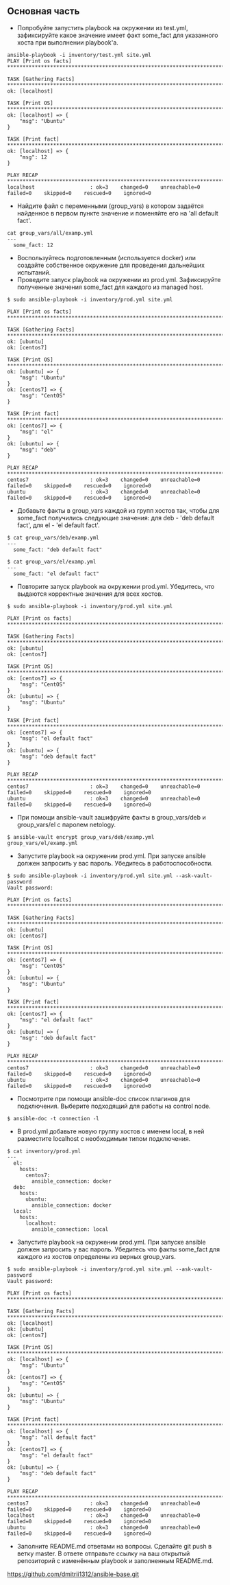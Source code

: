 ## Основная часть

- Попробуйте запустить playbook на окружении из test.yml, зафиксируйте какое значение имеет факт some_fact для указанного хоста при выполнении playbook'a.
```
ansible-playbook -i inventory/test.yml site.yml
PLAY [Print os facts] ******************************************************************************************************************

TASK [Gathering Facts] *****************************************************************************************************************
ok: [localhost]

TASK [Print OS] ************************************************************************************************************************
ok: [localhost] => {
    "msg": "Ubuntu"
}

TASK [Print fact] **********************************************************************************************************************
ok: [localhost] => {
    "msg": 12
}

PLAY RECAP *****************************************************************************************************************************
localhost                  : ok=3    changed=0    unreachable=0    failed=0    skipped=0    rescued=0    ignored=0
```
- Найдите файл с переменными (group_vars) в котором задаётся найденное в первом пункте значение и поменяйте его на 'all default fact'.
```
cat group_vars/all/examp.yml
---
  some_fact: 12
```
- Воспользуйтесь подготовленным (используется docker) или создайте собственное окружение для проведения дальнейших испытаний.
- Проведите запуск playbook на окружении из prod.yml. Зафиксируйте полученные значения some_fact для каждого из managed host.
```
$ sudo ansible-playbook -i inventory/prod.yml site.yml

PLAY [Print os facts] ******************************************************************************************************************

TASK [Gathering Facts] *****************************************************************************************************************
ok: [ubuntu]
ok: [centos7]

TASK [Print OS] ************************************************************************************************************************
ok: [ubuntu] => {
    "msg": "Ubuntu"
}
ok: [centos7] => {
    "msg": "CentOS"
}

TASK [Print fact] **********************************************************************************************************************
ok: [centos7] => {
    "msg": "el"
}
ok: [ubuntu] => {
    "msg": "deb"
}

PLAY RECAP *****************************************************************************************************************************
centos7                    : ok=3    changed=0    unreachable=0    failed=0    skipped=0    rescued=0    ignored=0
ubuntu                     : ok=3    changed=0    unreachable=0    failed=0    skipped=0    rescued=0    ignored=0
```
- Добавьте факты в group_vars каждой из групп хостов так, чтобы для some_fact получились следующие значения: для deb - 'deb default fact', для el - 'el default fact'.
```
$ cat group_vars/deb/examp.yml
---
  some_fact: "deb default fact"
```
```
$ cat group_vars/el/examp.yml
---
  some_fact: "el default fact"

```
- Повторите запуск playbook на окружении prod.yml. Убедитесь, что выдаются корректные значения для всех хостов.
```
$ sudo ansible-playbook -i inventory/prod.yml site.yml

PLAY [Print os facts] ******************************************************************************************************************

TASK [Gathering Facts] *****************************************************************************************************************
ok: [ubuntu]
ok: [centos7]

TASK [Print OS] ************************************************************************************************************************
ok: [centos7] => {
    "msg": "CentOS"
}
ok: [ubuntu] => {
    "msg": "Ubuntu"
}

TASK [Print fact] **********************************************************************************************************************
ok: [centos7] => {
    "msg": "el default fact"
}
ok: [ubuntu] => {
    "msg": "deb default fact"
}

PLAY RECAP *****************************************************************************************************************************
centos7                    : ok=3    changed=0    unreachable=0    failed=0    skipped=0    rescued=0    ignored=0
ubuntu                     : ok=3    changed=0    unreachable=0    failed=0    skipped=0    rescued=0    ignored=0

```
- При помощи ansible-vault зашифруйте факты в group_vars/deb и group_vars/el с паролем netology.
```
$ ansible-vault encrypt group_vars/deb/examp.yml group_vars/el/examp.yml
```
- Запустите playbook на окружении prod.yml. При запуске ansible должен запросить у вас пароль. Убедитесь в работоспособности.
```
$ sudo ansible-playbook -i inventory/prod.yml site.yml --ask-vault-password
Vault password:

PLAY [Print os facts] ******************************************************************************************************************

TASK [Gathering Facts] *****************************************************************************************************************
ok: [ubuntu]
ok: [centos7]

TASK [Print OS] ************************************************************************************************************************
ok: [centos7] => {
    "msg": "CentOS"
}
ok: [ubuntu] => {
    "msg": "Ubuntu"
}

TASK [Print fact] **********************************************************************************************************************
ok: [centos7] => {
    "msg": "el default fact"
}
ok: [ubuntu] => {
    "msg": "deb default fact"
}

PLAY RECAP *****************************************************************************************************************************
centos7                    : ok=3    changed=0    unreachable=0    failed=0    skipped=0    rescued=0    ignored=0
ubuntu                     : ok=3    changed=0    unreachable=0    failed=0    skipped=0    rescued=0    ignored=0
```
- Посмотрите при помощи ansible-doc список плагинов для подключения. Выберите подходящий для работы на control node.
```
$ ansible-doc -t connection -l
```
- В prod.yml добавьте новую группу хостов с именем local, в ней разместите localhost с необходимым типом подключения.
```
$ cat inventory/prod.yml
---
  el:
    hosts:
      centos7:
        ansible_connection: docker
  deb:
    hosts:
      ubuntu:
        ansible_connection: docker
  local:
    hosts:
      localhost:
        ansible_connection: local
```
- Запустите playbook на окружении prod.yml. При запуске ansible должен запросить у вас пароль. Убедитесь что факты some_fact для каждого из хостов определены из верных group_vars.
```
$ sudo ansible-playbook -i inventory/prod.yml site.yml --ask-vault-password
Vault password:

PLAY [Print os facts] ******************************************************************************************************************

TASK [Gathering Facts] *****************************************************************************************************************
ok: [localhost]
ok: [ubuntu]
ok: [centos7]

TASK [Print OS] ************************************************************************************************************************
ok: [localhost] => {
    "msg": "Ubuntu"
}
ok: [centos7] => {
    "msg": "CentOS"
}
ok: [ubuntu] => {
    "msg": "Ubuntu"
}

TASK [Print fact] **********************************************************************************************************************
ok: [localhost] => {
    "msg": "all default fact"
}
ok: [centos7] => {
    "msg": "el default fact"
}
ok: [ubuntu] => {
    "msg": "deb default fact"
}

PLAY RECAP *****************************************************************************************************************************
centos7                    : ok=3    changed=0    unreachable=0    failed=0    skipped=0    rescued=0    ignored=0
localhost                  : ok=3    changed=0    unreachable=0    failed=0    skipped=0    rescued=0    ignored=0
ubuntu                     : ok=3    changed=0    unreachable=0    failed=0    skipped=0    rescued=0    ignored=0
```
- Заполните README.md ответами на вопросы. Сделайте git push в ветку master. В ответе отправьте ссылку на ваш открытый репозиторий с изменённым playbook и заполненным README.md.

https://github.com/dmitrii1312/ansible-base.git

